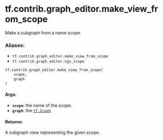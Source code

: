 <div itemscope itemtype="http://developers.google.com/ReferenceObject">
<meta itemprop="name" content="tf.contrib.graph_editor.make_view_from_scope" />
<meta itemprop="path" content="Stable" />
</div>

# tf.contrib.graph_editor.make_view_from_scope

Make a subgraph from a name scope.

### Aliases:

* `tf.contrib.graph_editor.make_view_from_scope`
* `tf.contrib.graph_editor.sgv_scope`

``` python
tf.contrib.graph_editor.make_view_from_scope(
    scope,
    graph
)
```

<!-- Placeholder for "Used in" -->


#### Args:


* <b>`scope`</b>: the name of the scope.
* <b>`graph`</b>: the <a href="../../../tf/Graph.md"><code>tf.Graph</code></a>.

#### Returns:

A subgraph view representing the given scope.
